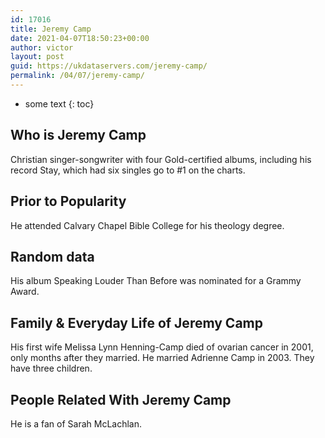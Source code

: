 ```yaml
---
id: 17016
title: Jeremy Camp
date: 2021-04-07T18:50:23+00:00
author: victor
layout: post
guid: https://ukdataservers.com/jeremy-camp/
permalink: /04/07/jeremy-camp/
---
```


* some text
{: toc}


## Who is Jeremy Camp



Christian singer-songwriter with four Gold-certified albums, including his record Stay, which had six singles go to #1 on the charts.

                
                
                
## Prior to Popularity



He attended Calvary Chapel Bible College for his theology degree.

                
                
                
## Random data



His album Speaking Louder Than Before was nominated for a Grammy Award.

                
                
                
## Family & Everyday Life of Jeremy Camp



His first wife Melissa Lynn Henning-Camp died of ovarian cancer in 2001, only months after they married. He married Adrienne Camp in 2003. They have three children.

                
                
                
## People Related With Jeremy Camp



He is a fan of Sarah McLachlan.

                
              
            
          
          
          